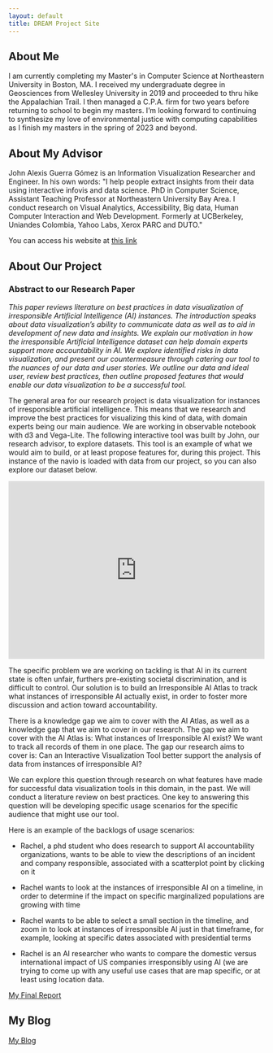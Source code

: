 ```yaml
---
layout: default
title: DREAM Project Site
---
```


## About Me

I am currently completing my Master's in Computer Science at Northeastern University in Boston, MA. I received my undergraduate degree in Geosciences from Wellesley University in 2019 and proceeded to thru hike the Appalachian Trail. I then managed a C.P.A. firm for two years before returning to school to begin my masters. I’m looking forward to continuing to synthesize my love of environmental justice with computing capabilities as I finish my masters in the spring of 2023 and beyond.

## About My Advisor

John Alexis Guerra Gómez is an Information Visualization Researcher and Engineer. In his own words: "I help people extract insights from their data using interactive infovis and data science. PhD in Computer Science, Assistant Teaching Professor at Northeastern University Bay Area. I conduct research on Visual Analytics, Accessibility, Big data, Human Computer Interaction and Web Development. Formerly at UCBerkeley, Uniandes Colombia, Yahoo Labs, Xerox PARC and DUTO."

You can access his website at [this link](https://johnguerra.co/)

## About Our Project

### Abstract to our Research Paper ###

*This paper reviews literature on best practices in data visualization of irresponsible Artificial Intelligence (AI) instances. The introduction speaks about data visualization’s ability to communicate data as well as to aid in development of new data and insights. We explain our motivation in how the irresponsible Artificial Intelligence dataset can help domain experts support more accountability in AI. We explore identified risks in data visualization, and present our countermeasure through catering our tool to the nuances of our data and user stories. We outline our data and ideal user, review best practices, then outline proposed features that would enable our data visualization to be a successful tool.*

The general area for our research project is data visualization for instances of irresponsible artificial intelligence. This means that we research and improve the best practices for visualizing this kind of data, with domain experts being our main audience. We are working in observable notebook with d3 and Vega-Lite. The following interactive tool was built by John, our research advisor, to explore datasets. This tool is an example of what we would aim to build, or at least propose features for, during this project. This instance of the navio is loaded with data from our project, so you can also explore our dataset below.

<iframe width="100%" height="350" frameborder="0" src="https://observablehq.com/embed/@nolenbelle/learning-with-the-ai-data?cells=viewof+rawData"></iframe>

The specific problem we are working on tackling is that AI in its current state is often unfair, furthers pre-existing societal discrimination, and is difficult to control. Our solution is to build an Irresponsible AI Atlas to track what instances of irresponsible AI actually exist, in order to foster more discussion and action toward accountability.

There is a knowledge gap we aim to cover with the AI Atlas, as well as a knowledge gap that we aim to cover in our research. The gap we aim to cover with the AI Atlas is: What instances of Irresponsible AI exist? We want to track all records of them in one place. The gap our research aims to cover is: Can an Interactive Visualization Tool better support the analysis of data from instances of irresponsible AI? 

We can explore this question through research on what features have made for successful data visualization tools in this domain, in the past. We will conduct a literature review on best practices. One key to answering this question will be developing specific usage scenarios for the specific audience that might use our tool. 

Here is an example of the backlogs of usage scenarios:
* Rachel, a phd student who does research to support AI accountability organizations, wants to be able to view the descriptions of an incident and company responsible, associated with a scatterplot point by clicking on it

* Rachel wants to look at the instances of irresponsible AI on a timeline, in order to determine if the impact on specific marginalized populations are growing with time

* Rachel wants to be able to select a small section in the timeline, and zoom in to look at instances of irresponsible AI just in that timeframe, for example, looking at specific dates associated with presidential terms

* Rachel is an AI researcher who wants to compare the domestic versus international impact of US companies irresponsibly using AI (we are trying to come up with any useful use cases that are map specific, or at least using location data.

[My Final Report](files/finalreport.pdf)

## My Blog

[My Blog](blog.html)
